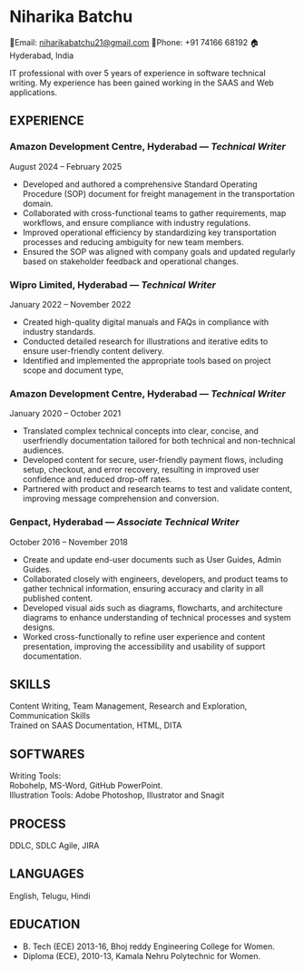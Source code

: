 # **Niharika Batchu**

📧Email: niharikabatchu21@gmail.com
📱Phone: +91 74166 68192
🏠Hyderabad, India

IT professional with over 5 years of experience in software technical writing. My experience has been gained working in the SAAS and Web applications.
## **EXPERIENCE**
### **Amazon Development Centre, Hyderabad** — *Technical Writer*
August 2024 – February 2025
- Developed and authored a comprehensive Standard Operating Procedure (SOP) document for freight management in the transportation domain.  
- Collaborated with cross-functional teams to gather requirements, map workflows, and ensure compliance with industry regulations.  
- Improved operational efficiency by standardizing key transportation  processes and reducing ambiguity for new team members.  
- Ensured the SOP was aligned with company goals and updated regularly based on stakeholder feedback and operational changes.

### **Wipro Limited, Hyderabad** — *Technical Writer*  
January 2022 – November 2022  
- Created high-quality digital manuals and FAQs in compliance with industry standards.  
- Conducted detailed research for illustrations and iterative edits to ensure user-friendly content delivery.  
- Identified and implemented the appropriate tools based on project scope and document type,

### **Amazon Development Centre, Hyderabad** — *Technical Writer*
January 2020 – October 2021  
- Translated complex technical concepts into clear, concise, and userfriendly documentation tailored for both technical and non-technical audiences.
- Developed content for secure, user-friendly payment flows, including setup, checkout, and error recovery, resulting in improved user confidence and reduced drop-off rates.  
- Partnered with product and research teams to test and validate content, improving message comprehension and conversion.

### **Genpact, Hyderabad** — *Associate Technical Writer*  
October 2016 – November 2018  
- Create and update end-user documents such as User Guides, Admin Guides.  
- Collaborated closely with engineers, developers, and product teams to gather technical information, ensuring accuracy and clarity in all published content.  
- Developed visual aids such as diagrams, flowcharts, and architecture diagrams to enhance understanding of technical processes and system designs.  
- Worked cross-functionally to refine user experience and content presentation, improving the accessibility and usability of support documentation.

## **SKILLS**   
Content Writing, Team 
Management, Research and 
Exploration, Communication 
Skills  
Trained on SAAS 
Documentation, HTML, DITA 

## **SOFTWARES**  
Writing Tools:  
Robohelp, MS-Word, GitHub 
PowerPoint.  
Illustration Tools: Adobe 
Photoshop, Illustrator and 
Snagit 

## **PROCESS**
DDLC, SDLC 
Agile, JIRA

## **LANGUAGES** 
English, Telugu, Hindi

## **EDUCATION**
- B. Tech (ECE) 2013-16, Bhoj 
reddy Engineering College 
for Women.
- Diploma (ECE), 2010-13, 
Kamala Nehru Polytechnic 
for Women.
